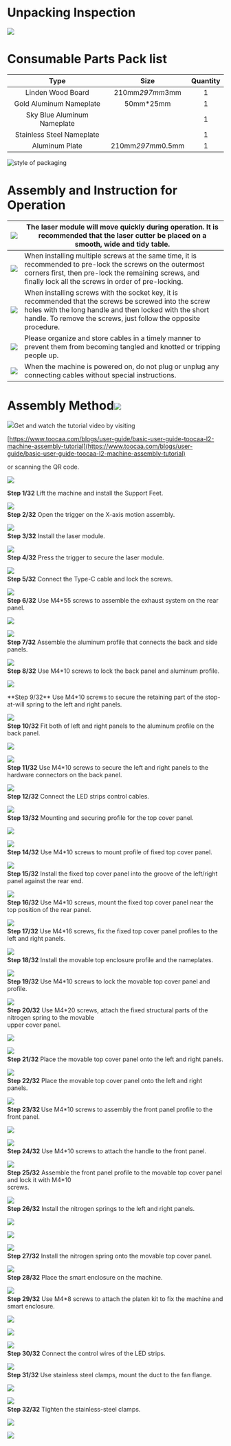 # Unpacking Inspection
![](https://cdn.nlark.com/yuque/0/2024/png/12684684/1706672619803-51968414-8e2f-4527-bc84-e136b9799129.png?x-oss-process=image%2Fformat%2Cwebp%2Fresize%2Cw_1654%2Climit_0%2Fresize%2Cw_1125%2Climit_0)

# Consumable Parts Pack list
| Type | Size | Quantity |
| :---: | :---: | :---: |
| Linden Wood Board | 210mm*297mm*3mm  | 1 |
| Gold Aluminum Nameplate | 50mm*25mm | 1 |
| Sky Blue Aluminum Nameplate | | 1 |
| Stainless Steel Nameplate | | 1 |
| Aluminum Plate | 210mm*297mm*0.5mm | 1 |


![style of packaging](https://cdn.nlark.com/yuque/0/2024/jpeg/47382939/1733553366264-f9b2b7b7-755e-4982-b7ba-542ada571a32.jpeg)

# Assembly and Instruction for Operation
| ![](https://cdn.nlark.com/yuque/0/2024/png/12684684/1709194398748-11855de2-dc70-4d5d-b098-4a3371a30955.png) | The laser module will move quickly during operation. It is recommended that the laser cutter be placed on a smooth, wide and tidy table. |
| --- | --- |
| ![](https://cdn.nlark.com/yuque/0/2024/png/12684684/1709194402109-9462f30e-c6d7-41c2-9880-0f12bf3167c9.png) | When installing multiple screws at the same time, it is recommended to pre-lock the screws on the outermost corners first, then pre-lock the remaining screws, and finally lock all the screws in order of pre-locking. |
| ![](https://cdn.nlark.com/yuque/0/2024/png/12684684/1709194407210-2fb73e56-869e-4e2a-a928-e1215d52218d.png) | When installing screws with the socket key, it is recommended that the screws be screwed into the screw holes with the long handle and then locked with the short handle. To remove the screws, just follow the opposite procedure. |
| ![](https://cdn.nlark.com/yuque/0/2024/png/12684684/1709194409836-2e77704c-4213-4122-b318-e5953090c5e9.png) | Please organize and store cables in a timely manner to prevent them from becoming tangled and knotted or tripping people up. |
| ![](https://cdn.nlark.com/yuque/0/2024/png/12684684/1709194412181-fdc40035-9d40-4832-ae5d-702cde3218a2.png) | When the machine is powered on, do not plug or unplug any connecting cables without special instructions. |


# Assembly Method![](https://cdn.nlark.com/yuque/0/2024/png/12684684/1706685616242-cc7e7d9a-09aa-4e90-922d-39b427821fd3.png?x-oss-process=image%2Fformat%2Cwebp%2Fresize%2Cw_1125%2Climit_0)
![](https://cdn.nlark.com/yuque/0/2023/png/28222438/1698200013046-8e0b66ab-818c-4d0a-bdaa-d6357655291a.png?x-oss-process=image%2Fformat%2Cwebp%2Fresize%2Cw_218%2Climit_0)<font style="color:rgb(38, 38, 38);">Get and watch the tutorial video by visiting</font>

[https://www.toocaa.com/blogs/user-guide/basic-user-guide-toocaa-l2-machine-assembly-tutorial](https://www.toocaa.com/blogs/user-guide/basic-user-guide-toocaa-l2-machine-assembly-tutorial)

<font style="color:rgb(38, 38, 38);">or scanning the QR code.</font>

![](https://cdn.nlark.com/yuque/0/2023/png/12684684/1695887207812-7fb69a4d-cbab-45f2-b096-05622cd2bb13.png?x-oss-process=image%2Fformat%2Cwebp)

**<font style="color:rgb(38, 38, 38);">Step 1/32</font>**<font style="color:rgb(38, 38, 38);"> Lift the machine and install the Support Feet.</font>

![](https://cdn.nlark.com/yuque/0/2024/png/12684684/1706685667793-421e9373-a8cf-4a71-89c6-b185cbebbb09.png?x-oss-process=image%2Fformat%2Cwebp%2Fresize%2Cw_822%2Climit_0)<font style="color:rgb(38, 38, 38);">  
</font>**<font style="color:rgb(38, 38, 38);">Step 2/32</font>**<font style="color:rgb(38, 38, 38);"> Open the trigger on the X-axis motion assembly.  
</font>

![](https://cdn.nlark.com/yuque/0/2024/png/12684684/1706685728285-f2145306-83ec-42cf-8de6-4e25700bfeca.png?x-oss-process=image%2Fformat%2Cwebp%2Fresize%2Cw_900%2Climit_0)<font style="color:rgb(38, 38, 38);">  
</font>**<font style="color:rgb(38, 38, 38);">Step 3/32</font>**<font style="color:rgb(38, 38, 38);"> Install the laser module.</font>

![](https://cdn.nlark.com/yuque/0/2024/png/12684684/1706685863948-572f5036-6508-4c28-ad91-dfa1ca879f31.png?x-oss-process=image%2Fformat%2Cwebp%2Fresize%2Cw_900%2Climit_0)<font style="color:rgb(38, 38, 38);">  
</font>**<font style="color:rgb(38, 38, 38);">Step 4/32</font>**<font style="color:rgb(38, 38, 38);"> Press the trigger to secure the laser module.</font>

![](https://cdn.nlark.com/yuque/0/2024/png/12684684/1706685901695-8c29b86e-4c2b-495d-b378-48e817375ccf.png?x-oss-process=image%2Fformat%2Cwebp%2Fresize%2Cw_900%2Climit_0)<font style="color:rgb(38, 38, 38);">  
</font>**<font style="color:rgb(38, 38, 38);">Step 5/32</font>**<font style="color:rgb(38, 38, 38);"> Connect the Type-C cable and lock the screws.</font>

![](https://cdn.nlark.com/yuque/0/2024/png/12684684/1706686016183-18aeebcf-78ad-4289-bf1a-23c5c2045d7a.png?x-oss-process=image%2Fformat%2Cwebp%2Fresize%2Cw_900%2Climit_0)<font style="color:rgb(38, 38, 38);">  
</font>**<font style="color:rgb(38, 38, 38);">Step 6/32</font>**<font style="color:rgb(38, 38, 38);"> Use M4*55 screws to assemble the exhaust system on the rear panel.</font>

![](https://cdn.nlark.com/yuque/0/2024/png/12684684/1706686074250-15e3254e-0d20-4dfc-ba30-0c9ca9a10844.png?x-oss-process=image%2Fformat%2Cwebp)

![](https://cdn.nlark.com/yuque/0/2024/png/12684684/1706686871796-e61457be-5d67-43d3-afa0-4f1e416c02f5.png?x-oss-process=image%2Fformat%2Cwebp%2Fresize%2Cw_812%2Climit_0)<font style="color:rgb(38, 38, 38);">  
</font>**<font style="color:rgb(38, 38, 38);">Step 7/32</font>**<font style="color:rgb(38, 38, 38);"> Assemble the aluminum profile that connects the back and side panels.</font>

![](https://cdn.nlark.com/yuque/0/2024/png/12684684/1706686251127-926f77e7-3bdc-4667-a200-a7b0bb962390.png?x-oss-process=image%2Fformat%2Cwebp%2Fresize%2Cw_900%2Climit_0)<font style="color:rgb(38, 38, 38);">  
</font>**<font style="color:rgb(38, 38, 38);">Step 8/32</font>**<font style="color:rgb(38, 38, 38);"> Use M4*10 screws to lock the back panel and aluminum profile.</font>

![](https://cdn.nlark.com/yuque/0/2024/png/12684684/1706686331653-bcc2a1db-137f-414f-8a4d-359f3f3c989b.png?x-oss-process=image%2Fformat%2Cwebp%2Fresize%2Cw_900%2Climit_0)

<font style="color:rgb(38, 38, 38);">  
</font>**<font style="color:rgb(38, 38, 38);">Step 9/32</font>**<font style="color:rgb(38, 38, 38);"> Use M4*10 screws to secure the retaining part of the stop-at-will spring to the left and   
</font><font style="color:rgb(38, 38, 38);">right panels.</font>

![](https://cdn.nlark.com/yuque/0/2024/png/12684684/1706686393088-78d41634-8571-4fee-bd9d-60305123a97e.png?x-oss-process=image%2Fformat%2Cwebp%2Fresize%2Cw_900%2Climit_0)<font style="color:rgb(38, 38, 38);">  
</font>**<font style="color:rgb(38, 38, 38);">Step 10/32</font>**<font style="color:rgb(38, 38, 38);"> Fit both of left and right panels to the aluminum profile on the back panel.</font>

![](https://cdn.nlark.com/yuque/0/2024/png/12684684/1706686764102-8857affd-0c11-459d-a89a-2c6914b912df.png?x-oss-process=image%2Fformat%2Cwebp%2Fresize%2Cw_900%2Climit_0)

![](https://cdn.nlark.com/yuque/0/2024/png/12684684/1706686793833-f6d50d88-ab79-4806-8ffd-408af9b8e673.png?x-oss-process=image%2Fformat%2Cwebp)<font style="color:rgb(38, 38, 38);">  
</font>**<font style="color:rgb(38, 38, 38);">Step 11/32</font>**<font style="color:rgb(38, 38, 38);"> Use M4*10 screws to secure the left and right panels to the hardware connectors on the back panel.</font>

![](https://cdn.nlark.com/yuque/0/2024/png/12684684/1706686962058-2767ce13-0699-4f3c-aada-ba48cdb0df7b.png?x-oss-process=image%2Fformat%2Cwebp%2Fresize%2Cw_900%2Climit_0)<font style="color:rgb(38, 38, 38);">  
</font>**<font style="color:rgb(38, 38, 38);">Step 12/32</font>**<font style="color:rgb(38, 38, 38);"> Connect the LED strips control cables.</font>

![](https://cdn.nlark.com/yuque/0/2024/png/12684684/1706687025406-06f0d680-44ef-47ed-bd34-5f920a7a8674.png?x-oss-process=image%2Fformat%2Cwebp%2Fresize%2Cw_1125%2Climit_0)<font style="color:rgb(38, 38, 38);">  
</font>**<font style="color:rgb(38, 38, 38);">Step 13/32</font>**<font style="color:rgb(38, 38, 38);"> Mounting and securing profile for the top cover panel.</font>

![](https://cdn.nlark.com/yuque/0/2024/png/12684684/1706687057436-cda346c9-c68a-4243-a38f-a2412007d78a.png?x-oss-process=image%2Fformat%2Cwebp)

![](https://cdn.nlark.com/yuque/0/2024/png/12684684/1706687079901-14f626f3-4c5a-4301-9e3c-7947e51d09cb.png?x-oss-process=image%2Fformat%2Cwebp)<font style="color:rgb(38, 38, 38);">  
</font>**<font style="color:rgb(38, 38, 38);">Step 14/32</font>**<font style="color:rgb(38, 38, 38);"> Use M4*10 screws to mount profile of fixed top cover panel.</font>

![](https://cdn.nlark.com/yuque/0/2024/png/12684684/1706687777454-2ba1e5a8-88bd-4daf-a596-a44c816c0fd6.png?x-oss-process=image%2Fformat%2Cwebp)<font style="color:rgb(38, 38, 38);">  
</font>**<font style="color:rgb(38, 38, 38);">Step 15/32</font>**<font style="color:rgb(38, 38, 38);"> Install the fixed top cover panel into the groove of the left/right panel against the rear end.</font>

![](https://cdn.nlark.com/yuque/0/2024/png/12684684/1706689882940-fdd76187-4872-4e23-9410-af5260977c75.png?x-oss-process=image%2Fformat%2Cwebp%2Fresize%2Cw_900%2Climit_0)<font style="color:rgb(38, 38, 38);">  
</font>**<font style="color:rgb(38, 38, 38);">Step 16/32</font>**<font style="color:rgb(38, 38, 38);"> Use M4*10 screws, mount the fixed top cover panel near the top position of the rear panel.</font>

![](https://cdn.nlark.com/yuque/0/2024/png/12684684/1706689980532-4bbf8dd4-0aa7-4abe-a0bd-f2cc81442bac.png?x-oss-process=image%2Fformat%2Cwebp%2Fresize%2Cw_900%2Climit_0)<font style="color:rgb(38, 38, 38);">  
</font>**<font style="color:rgb(38, 38, 38);">Step 17/32</font>**<font style="color:rgb(38, 38, 38);"> Use M4*16 screws, fix the fixed top cover panel profiles to the left and right panels.</font>

![](https://cdn.nlark.com/yuque/0/2024/png/12684684/1706690187182-1505d58d-8723-4b02-86ab-46ef81c79167.png?x-oss-process=image%2Fformat%2Cwebp%2Fresize%2Cw_900%2Climit_0)<font style="color:rgb(38, 38, 38);">  
</font>**<font style="color:rgb(38, 38, 38);">Step 18/32</font>**<font style="color:rgb(38, 38, 38);"> Install the movable top enclosure profile and the nameplates.</font>

![](https://cdn.nlark.com/yuque/0/2024/png/12684684/1706690237702-bdd178d4-c2c2-426c-9cc1-0bbbd4ca8cc5.png?x-oss-process=image%2Fformat%2Cwebp)<font style="color:rgb(38, 38, 38);">  
</font>**<font style="color:rgb(38, 38, 38);">Step 19/32</font>**<font style="color:rgb(38, 38, 38);"> Use M4*10 screws to lock the movable top cover panel and profile.</font>

![](https://cdn.nlark.com/yuque/0/2024/png/12684684/1706690305938-444604cb-18ad-4703-bccd-902763782b13.png?x-oss-process=image%2Fformat%2Cwebp)<font style="color:rgb(38, 38, 38);">  
</font>**<font style="color:rgb(38, 38, 38);">Step 20/32</font>**<font style="color:rgb(38, 38, 38);"> Use M4*20 screws, attach the fixed structural parts of the nitrogen spring to the movable   
</font><font style="color:rgb(38, 38, 38);">upper cover panel.</font>

![](https://cdn.nlark.com/yuque/0/2024/png/12684684/1706690352816-8822ff13-f166-4554-8022-20209ea4f095.png?x-oss-process=image%2Fformat%2Cwebp%2Fresize%2Cw_900%2Climit_0)

![](https://cdn.nlark.com/yuque/0/2024/png/12684684/1706690971755-3fcde60a-2a49-4741-9016-cac6cc178fd3.png?x-oss-process=image%2Fformat%2Cwebp)<font style="color:rgb(38, 38, 38);">  
</font>**<font style="color:rgb(38, 38, 38);">Step 21/32</font>**<font style="color:rgb(38, 38, 38);"> Place the movable top cover panel onto the left and right panels.  
</font>

![](https://cdn.nlark.com/yuque/0/2024/png/12684684/1706691008005-45a1f3bd-446f-4b65-9733-efadd93f1bb4.png?x-oss-process=image%2Fformat%2Cwebp)<font style="color:rgb(38, 38, 38);">  
</font>**<font style="color:rgb(38, 38, 38);">Step 22/32</font>**<font style="color:rgb(38, 38, 38);"> Place the movable top cover panel onto the left and right panels.</font>

![](https://cdn.nlark.com/yuque/0/2024/png/12684684/1706691085568-3b17a9bc-ab3b-4a9a-8e0d-9d1e1eac4004.png?x-oss-process=image%2Fformat%2Cwebp%2Fresize%2Cw_831%2Climit_0)<font style="color:rgb(38, 38, 38);">  
</font>**<font style="color:rgb(38, 38, 38);">Step 23/32 </font>**<font style="color:rgb(38, 38, 38);">Use M4*10 screws to assembly the front panel profile to the front panel.</font>

![](https://cdn.nlark.com/yuque/0/2024/png/12684684/1706691302068-e46867f6-3502-40bb-aa5c-27cc4578effb.png?x-oss-process=image%2Fformat%2Cwebp)

![](https://cdn.nlark.com/yuque/0/2024/png/12684684/1706691341007-278dc1ac-bb98-4eab-9f8a-6359854705c3.png?x-oss-process=image%2Fformat%2Cwebp)<font style="color:rgb(38, 38, 38);">  
</font>**<font style="color:rgb(38, 38, 38);">Step 24/32</font>**<font style="color:rgb(38, 38, 38);"> Use M4*10 screws to attach the handle to the front panel.</font>

![](https://cdn.nlark.com/yuque/0/2024/png/12684684/1706691712268-fe25a215-7b4d-454f-bab6-d6b982ac2829.png?x-oss-process=image%2Fformat%2Cwebp)<font style="color:rgb(38, 38, 38);">  
</font>**<font style="color:rgb(38, 38, 38);">Step 25/32</font>**<font style="color:rgb(38, 38, 38);"> Assemble the front panel profile to the movable top cover panel and lock it with M4*10   
</font><font style="color:rgb(38, 38, 38);">screws.</font>

![](https://cdn.nlark.com/yuque/0/2024/png/12684684/1706691798391-fb972327-789f-4f10-a550-1c1955700c30.png?x-oss-process=image%2Fformat%2Cwebp%2Fresize%2Cw_807%2Climit_0)<font style="color:rgb(38, 38, 38);">  
</font>**<font style="color:rgb(38, 38, 38);">Step 26/32</font>**<font style="color:rgb(38, 38, 38);"> Install the nitrogen springs to the left and right panels.</font>

![](https://cdn.nlark.com/yuque/0/2024/png/12684684/1706691865384-83b18751-2f71-46f2-b459-757d61fd0e29.png?x-oss-process=image%2Fformat%2Cwebp%2Fresize%2Cw_868%2Climit_0)

![](https://cdn.nlark.com/yuque/0/2024/png/12684684/1706691893623-82b3a1af-fd77-4984-b0c7-9a5bd4668350.png?x-oss-process=image%2Fformat%2Cwebp)

![](https://cdn.nlark.com/yuque/0/2024/png/12684684/1706691893655-e80ff959-fe39-4fca-8662-f87bfaa498a5.png?x-oss-process=image%2Fformat%2Cwebp%2Fresize%2Cw_1125%2Climit_0)<font style="color:rgb(38, 38, 38);">  
</font>**<font style="color:rgb(38, 38, 38);">Step 27/32</font>**<font style="color:rgb(38, 38, 38);"> Install the nitrogen spring onto the movable top cover panel.  
</font>

![](https://cdn.nlark.com/yuque/0/2024/png/12684684/1706691941496-f840871e-a24f-4fd5-9bd3-4b0b012626a7.png?x-oss-process=image%2Fformat%2Cwebp%2Fresize%2Cw_900%2Climit_0)<font style="color:rgb(38, 38, 38);">  
</font>**<font style="color:rgb(38, 38, 38);">Step 28/32</font>**<font style="color:rgb(38, 38, 38);"> Place the smart enclosure on the machine.</font>

![](https://cdn.nlark.com/yuque/0/2024/png/12684684/1706691988323-5a06ea23-b95b-4406-9609-b6b3f729e566.png?x-oss-process=image%2Fformat%2Cwebp%2Fresize%2Cw_900%2Climit_0)<font style="color:rgb(38, 38, 38);">  
</font>**<font style="color:rgb(38, 38, 38);">Step 29/32</font>**<font style="color:rgb(38, 38, 38);"> Use M4*8 screws to attach the platen kit to fix the machine and smart enclosure.</font>

![](https://cdn.nlark.com/yuque/0/2024/png/12684684/1706692037311-07baa791-d09c-463e-b3c5-67a8f57ebe19.png?x-oss-process=image%2Fformat%2Cwebp%2Fresize%2Cw_900%2Climit_0)<font style="color:rgb(38, 38, 38);"></font>

![](https://cdn.nlark.com/yuque/0/2024/png/12684684/1706692064735-3066fe3f-969a-4554-a40a-16d1ccec82f3.png?x-oss-process=image%2Fformat%2Cwebp%2Fresize%2Cw_900%2Climit_0)

![](https://cdn.nlark.com/yuque/0/2024/png/12684684/1706692064559-7e74a117-3b7e-453c-8eeb-e8a0b62b2477.png?x-oss-process=image%2Fformat%2Cwebp%2Fresize%2Cw_1125%2Climit_0)<font style="color:rgb(38, 38, 38);">  
</font>**<font style="color:rgb(38, 38, 38);">Step 30/32</font>**<font style="color:rgb(38, 38, 38);"> Connect the control wires of the LED strips.</font>

![](https://cdn.nlark.com/yuque/0/2024/png/12684684/1706692108265-67f1eaff-6f00-41e4-a6a6-473cfb979c09.png?x-oss-process=image%2Fformat%2Cwebp%2Fresize%2Cw_1125%2Climit_0)<font style="color:rgb(38, 38, 38);">  
</font>**<font style="color:rgb(38, 38, 38);">Step 31/32</font>**<font style="color:rgb(38, 38, 38);"> Use stainless steel clamps, mount the duct to the fan flange.</font>

![](https://cdn.nlark.com/yuque/0/2024/png/12684684/1706692172908-0804b3b1-c604-4846-a353-88a7dc6e35cc.png?x-oss-process=image%2Fformat%2Cwebp)

![](https://cdn.nlark.com/yuque/0/2024/png/12684684/1706692138146-a5bc9576-909d-467e-b0f3-a1b645b50bd2.png?x-oss-process=image%2Fformat%2Cwebp%2Fresize%2Cw_900%2Climit_0)<font style="color:rgb(38, 38, 38);">  
</font>**<font style="color:rgb(38, 38, 38);">Step 32/32</font>**<font style="color:rgb(38, 38, 38);"> Tighten the stainless-steel clamps.</font>

![](https://cdn.nlark.com/yuque/0/2024/png/12684684/1706692217918-0553d415-44e5-48e7-a45b-149073e232d2.png?x-oss-process=image%2Fformat%2Cwebp%2Fresize%2Cw_900%2Climit_0)

![](https://cdn.nlark.com/yuque/0/2024/png/12684684/1706692243468-8712d7ea-3769-45fb-bbb0-842edfe03197.png?x-oss-process=image%2Fformat%2Cwebp%2Fresize%2Cw_900%2Climit_0)

